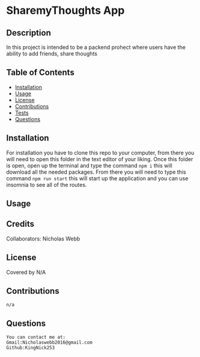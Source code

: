 #  SharemyThoughts App

## Description 
  In this project is intended to be a packend prohect where users have the ability to add friends, share thoughts
    

    
## Table of Contents
  - [Installation](#installation)
  - [Usage](#usage)
  - [License](#license)
  - [Contributions](#contributions)
  - [Tests](#tests)
  - [Questions](#questions)
    
## Installation
  For installation you have to clone this repo to your computer, from there you will need to open this folder in the text editor of your liking. Once this folder is open, open up the terminal and type the command `npm i` this will download all the needed packages. From there you will need to type this command `npm run start` this will start up the application and you can use insomnia to see all of the routes.
    
    
## Usage
  
    
## Credits
Collaborators: Nicholas Webb
    
  
    
    
## License
 
Covered by N/A
    
  
    
  ## Contributions
    n/a
    

    
  ## Questions
    You can contact me at:
    Gmail:Nicholaswebb2016@gmail.com
    Github:KingNick253